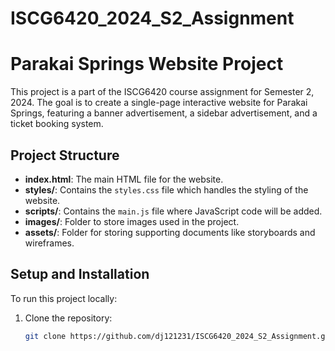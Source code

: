 # ISCG6420_2024_S2_Assignment

# Parakai Springs Website Project

This project is a part of the ISCG6420 course assignment for Semester 2, 2024. The goal is to create a single-page interactive website for Parakai Springs, featuring a banner advertisement, a sidebar advertisement, and a ticket booking system.

## Project Structure

- **index.html**: The main HTML file for the website.
- **styles/**: Contains the `styles.css` file which handles the styling of the website.
- **scripts/**: Contains the `main.js` file where JavaScript code will be added.
- **images/**: Folder to store images used in the project.
- **assets/**: Folder for storing supporting documents like storyboards and wireframes.

## Setup and Installation

To run this project locally:

1. Clone the repository:
   ```bash
   git clone https://github.com/dj121231/ISCG6420_2024_S2_Assignment.git
   ```
